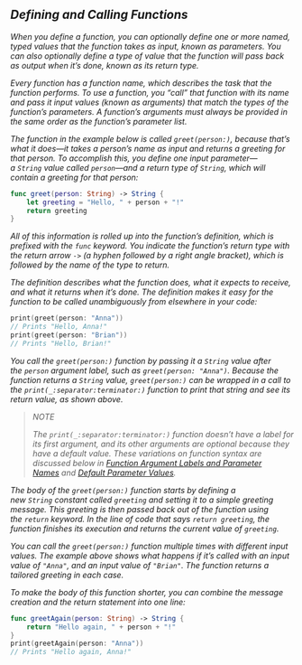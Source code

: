 ## *Defining and Calling Functions*

*When you define a function, you can optionally define one or more named, typed values that the function takes as input, known as parameters. You can also optionally define a type of value that the function will pass back as output when it’s done, known as its return type.*

*Every function has a function name, which describes the task that the function performs. To use a function, you “call” that function with its name and pass it input values (known as arguments) that match the types of the function’s parameters. A function’s arguments must always be provided in the same order as the function’s parameter list.*

*The function in the example below is called `greet(person:)`, because that’s what it does—it takes a person’s name as input and returns a greeting for that person. To accomplish this, you define one input parameter—a `String` value called `person`—and a return type of `String`, which will contain a greeting for that person:*

```swift
func greet(person: String) -> String {
    let greeting = "Hello, " + person + "!"
    return greeting
}
```

*All of this information is rolled up into the function’s definition, which is prefixed with the `func` keyword. You indicate the function’s return type with the return arrow `->` (a hyphen followed by a right angle bracket), which is followed by the name of the type to return.*

*The definition describes what the function does, what it expects to receive, and what it returns when it’s done. The definition makes it easy for the function to be called unambiguously from elsewhere in your code:*

```swift
print(greet(person: "Anna"))
// Prints "Hello, Anna!"
print(greet(person: "Brian"))
// Prints "Hello, Brian!"
```

*You call the `greet(person:)` function by passing it a `String` value after the `person` argument label, such as `greet(person: "Anna")`. Because the function returns a `String` value, `greet(person:)` can be wrapped in a call to the `print(_:separator:terminator:)` function to print that string and see its return value, as shown above.*

> *NOTE*
> 
> *The `print(_:separator:terminator:)` function doesn’t have a label for its first argument, and its other arguments are optional because they have a default value. These variations on function syntax are discussed below in [Function Argument Labels and Parameter Names](https://docs.swift.org/swift-book/LanguageGuide/Functions.html#ID166) and [Default Parameter Values](https://docs.swift.org/swift-book/LanguageGuide/Functions.html#ID169).*

*The body of the `greet(person:)` function starts by defining a new `String` constant called `greeting` and setting it to a simple greeting message. This greeting is then passed back out of the function using the `return` keyword. In the line of code that says `return greeting`, the function finishes its execution and returns the current value of `greeting`.*

*You can call the `greet(person:)` function multiple times with different input values. The example above shows what happens if it’s called with an input value of `"Anna"`, and an input value of `"Brian"`. The function returns a tailored greeting in each case.*

*To make the body of this function shorter, you can combine the message creation and the return statement into one line:*

```swift
func greetAgain(person: String) -> String {
    return "Hello again, " + person + "!"
}
print(greetAgain(person: "Anna"))
// Prints "Hello again, Anna!"
```



